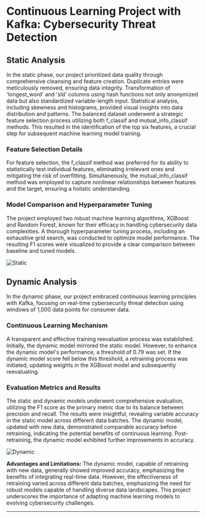 # Continuous Learning Project with Kafka: Cybersecurity Threat Detection

## Static Analysis

In the static phase, our project prioritized data quality through comprehensive cleansing and feature creation. Duplicate entries were meticulously removed, ensuring data integrity. Transformation of 'longest_word' and 'sld' columns using hash functions not only anonymized data but also standardized variable-length input. Statistical analysis, including skewness and histograms, provided visual insights into data distribution and patterns. The balanced dataset underwent a strategic feature selection process utilizing both f_classif and mutual_info_classif methods. This resulted in the identification of the top six features, a crucial step for subsequent machine learning model training.

### Feature Selection Details
For feature selection, the f_classif method was preferred for its ability to statistically test individual features, eliminating irrelevant ones and mitigating the risk of overfitting. Simultaneously, the mutual_info_classif method was employed to capture nonlinear relationships between features and the target, ensuring a holistic understanding.

### Model Comparison and Hyperparameter Tuning
The project employed two robust machine learning algorithms, XGBoost and Random Forest, known for their efficacy in handling cybersecurity data complexities. A thorough hyperparameter tuning process, including an exhaustive grid search, was conducted to optimize model performance. The resulting F1 scores were visualized to provide a clear comparison between baseline and tuned models.

<img src="https://github.com/AnasElbattra/Continuous-Evaluation-with-Kafka/assets/75434006/79d43be0-72e9-49bd-8d89-f95cd6e2c0a9" alt="Static"/>

## Dynamic Analysis

In the dynamic phase, our project embraced continuous learning principles with Kafka, focusing on real-time cybersecurity threat detection using windows of 1,000 data points for consumer data.

### Continuous Learning Mechanism
A transparent and effective training reevaluation process was established. Initially, the dynamic model mirrored the static model. However, to enhance the dynamic model's performance, a threshold of 0.79 was set. If the dynamic model score fell below this threshold, a retraining process was initiated, updating weights in the XGBoost model and subsequently reevaluating.

### Evaluation Metrics and Results
The static and dynamic models underwent comprehensive evaluation, utilizing the F1 score as the primary metric due to its balance between precision and recall. The results were insightful, revealing variable accuracy in the static model across different data batches. The dynamic model, updated with new data, demonstrated comparable accuracy before retraining, indicating the potential benefits of continuous learning. Post-retraining, the dynamic model exhibited further improvements in accuracy.


<img src="https://github.com/AnasElbattra/Continuous-Evaluation-with-Kafka/assets/75434006/1469732f-1670-4457-ba12-b109661f4949" alt="Dynamic"/>

**Advantages and Limitations:** The dynamic model, capable of retraining with new data, generally showed improved accuracy, emphasizing the benefits of integrating real-time data. However, the effectiveness of retraining varied across different data batches, emphasizing the need for robust models capable of handling diverse data landscapes. This project underscores the importance of adapting machine learning models to evolving cybersecurity challenges.

---


